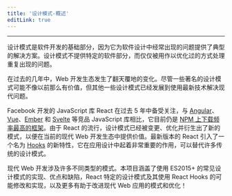 ```yaml
---
title: '设计模式-概述'
editLink: true
---
```


<script setup>
import ArticleTitle from '../components/ArticleTitle.vue'
</script>

<article-title title="概述" sub="设计模式概述" />

---

<!-- Design patterns are a fundamental part of software development, as they provide typical solutions to commonly recurring problems in software design. Rather than providing specific pieces of software, design patterns are merely concepts that can be used to handle recurring themes in an optimized way. -->

设计模式是软件开发的基础部分，因为它为软件设计中经常出现的问题提供了典型的解决方案。设计模式不提供特定的软件部分，而仅仅被用作以优化过的方式处理重复出现的问题。

<!-- Over the past couple of years, the web development ecosystem has changed rapidly. Whereas some well-known design patterns may simply not be as valuable as they used to be, others have evolved to solve modern problems with the latest technologies. -->

在过去的几年中，Web 开发生态发生了翻天覆地的变化。尽管一些著名的设计模式可能不像以前那么有价值，但其他一些设计模式已经发展到使用最新技术解决现代问题。

<!-- Facebook's JavaScript library React has gained massive traction in the past 5 years, and is currently the most frequently downloaded framework on NPM compared to competing JavaScript libraries such as Angular, Vue, Ember and Svelte. Due to the popularity of React, design patterns have been modified, optimized, and new ones have been created in order to provide value in the current modern web development ecosystem. The latest version of React introduced a new feature called Hooks, which plays a very important role in your application design and can replace many traditional design patterns. -->

Facebook 开发的 JavaScript 库 React 在过去 5 年中备受关注，与 [Angular](https://angular.io/)、[Vue](https://vuejs.org/)、[Ember](https://emberjs.com/) 和 [Svelte](https://svelte.dev/) 等竞品 JavaScript 库相比，它目前仍是 [NPM 上下载频率最高的框架](https://www.npmtrends.com/@angular/core-vs-angular-vs-react-vs-vue-vs-ember-source-vs-svelte)。由于 React 的流行，设计模式已经被变更、优化并衍生出了新的模式，以便在当前的现代 Web 开发生态中提供价值。最新版本的 React 引入了一个名为 [Hooks](/design/hooks) 的新特性，它在应用设计中起着非常重要的作用，可以替代许多传统的设计模式。

<!-- Modern web development involves lots of different kinds of patterns. This project covers the implementation, benefits and pitfalls of common design patterns using ES2015+, React-specific design patterns and their possible modification and implementation using React Hooks, and many more patterns and optimizations that can help improve your modern web app! -->

现代 Web 开发涉及许多不同类型的模式。本项目涵盖了使用 ES2015+ 的常见设计模式的实现、优点和缺陷，React 特定的设计模式及其使用 React Hooks 的可能修改和实现，以及更多有助于改进现代 Web 应用的模式和优化！
